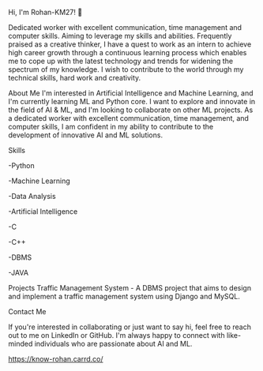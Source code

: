 Hi, I'm Rohan-KM27! 👋

Dedicated worker with excellent communication, time management and computer skills. Aiming to leverage my skills and abilities. Frequently praised as a creative thinker, I have a quest to work as an intern to achieve high career growth through a continuous learning process which enables me to cope up with the latest technology and trends for widening the spectrum of my knowledge. I wish to contribute to the world through my technical skills, hard work and creativity.

About Me
I'm interested in Artificial Intelligence and Machine Learning, and I'm currently learning ML and Python core. I want to explore and innovate in the field of AI & ML, and I'm looking to collaborate on other ML projects. As a dedicated worker with excellent communication, time management, and computer skills, I am confident in my ability to contribute to the development of innovative AI and ML solutions.

Skills

-Python

-Machine Learning

-Data Analysis

-Artificial Intelligence

-C

-C++

-DBMS

-JAVA



Projects
Traffic Management System - A DBMS project that aims to design and implement a traffic management system using Django and MySQL.

Contact Me

If you're interested in collaborating or just want to say hi, feel free to reach out to me on LinkedIn or GitHub. I'm always happy to connect with like-minded individuals who are passionate about AI and ML.

https://know-rohan.carrd.co/
